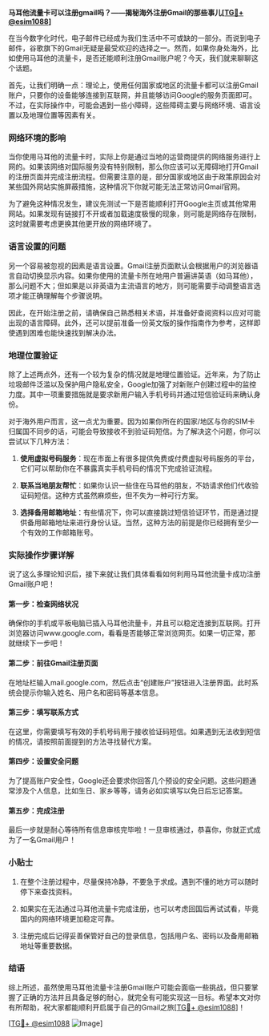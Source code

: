 **马耳他流量卡可以注册gmail吗？——揭秘海外注册Gmail的那些事儿[[TG💪+ @esim1088](https://t.me/s/esim1088)]**

在当今数字化时代，电子邮件已经成为我们生活中不可或缺的一部分。而说到电子邮件，谷歌旗下的Gmail无疑是最受欢迎的选择之一。然而，如果你身处海外，比如使用马耳他的流量卡，是否还能顺利注册Gmail账户呢？今天，我们就来聊聊这个话题。

首先，让我们明确一点：理论上，使用任何国家或地区的流量卡都可以注册Gmail账户，只要你的设备能够连接到互联网，并且能够访问Google的服务页面即可。不过，在实际操作中，可能会遇到一些小障碍，这些障碍主要与网络环境、语言设置以及地理位置等因素有关。

### 网络环境的影响

当你使用马耳他的流量卡时，实际上你是通过当地的运营商提供的网络服务进行上网的。如果该网络对国际服务没有特别限制，那么你应该可以无障碍地打开Gmail的注册页面并完成注册流程。但需要注意的是，部分国家或地区由于政策原因会对某些国外网站实施屏蔽措施，这种情况下你就可能无法正常访问Gmail官网。

为了避免这种情况发生，建议先测试一下是否能顺利打开Google主页或其他常用网站。如果发现有链接打不开或者加载速度极慢的现象，则可能是网络存在限制，这时就需要考虑更换其他更开放的网络环境了。

### 语言设置的问题

另一个容易被忽视的因素是语言设置。Gmail注册页面默认会根据用户的浏览器语言自动切换显示内容。如果你使用的流量卡所在地用户普遍讲英语（如马耳他），那么问题不大；但如果是以非英语为主流语言的地方，则可能需要手动调整语言选项才能正确理解每个步骤说明。

因此，在开始注册之前，请确保自己熟悉相关术语，并准备好查阅资料以应对可能出现的语言障碍。此外，还可以提前准备一份英文版的操作指南作为参考，这样即使遇到困难也能快速找到解决办法。

### 地理位置验证

除了上述两点外，还有一个较为复杂的情况就是地理位置验证。近年来，为了防止垃圾邮件泛滥以及保护用户隐私安全，Google加强了对新账户创建过程中的监控力度。其中一项重要措施就是要求新用户输入手机号码并通过短信验证码来确认身份。

对于海外用户而言，这一点尤为重要。因为如果你所在的国家/地区与你的SIM卡归属国不同步的话，可能会导致接收不到验证码短信。为了解决这个问题，你可以尝试以下几种方法：

1. **使用虚拟号码服务**：现在市面上有很多提供免费或付费虚拟号码服务的平台，它们可以帮助你在不暴露真实手机号码的情况下完成验证流程。
   
2. **联系当地朋友帮忙**：如果你认识一些住在马耳他的朋友，不妨请求他们代收验证码短信。这种方式虽然麻烦些，但不失为一种可行方案。

3. **选择备用邮箱地址**：有些情况下，你可以直接跳过短信验证环节，而是通过提供备用邮箱地址来进行身份认证。当然，这种方法的前提是你已经拥有至少一个有效的工作邮箱账号。

### 实际操作步骤详解

说了这么多理论知识后，接下来就让我们具体看看如何利用马耳他流量卡成功注册Gmail账户吧！

#### 第一步：检查网络状况
确保你的手机或平板电脑已插入马耳他流量卡，并且可以稳定连接到互联网。打开浏览器访问www.google.com，看看是否能够正常浏览网页。如果一切正常，那就继续下一步吧！

#### 第二步：前往Gmail注册页面
在地址栏输入mail.google.com，然后点击“创建账户”按钮进入注册界面。此时系统会提示你输入姓名、用户名和密码等基本信息。

#### 第三步：填写联系方式
在这里，你需要填写有效的手机号码用于接收验证码短信。如果遇到无法收到短信的情况，请按照前面提到的方法寻找替代方案。

#### 第四步：设置安全问题
为了提高账户安全性，Google还会要求你回答几个预设的安全问题。这些问题通常涉及个人信息，比如生日、家乡等等，请务必如实填写以免日后忘记答案。

#### 第五步：完成注册
最后一步就是耐心等待所有信息审核完毕啦！一旦审核通过，恭喜你，你就正式成为了一名Gmail用户！

### 小贴士

1. 在整个注册过程中，尽量保持冷静，不要急于求成。遇到不懂的地方可以随时停下来查找资料。
   
2. 如果实在无法通过马耳他流量卡完成注册，也可以考虑回国后再试试看，毕竟国内的网络环境更加稳定可靠。

3. 注册完成后记得妥善保管好自己的登录信息，包括用户名、密码以及备用邮箱地址等重要数据。

### 结语

综上所述，虽然使用马耳他流量卡注册Gmail账户可能会面临一些挑战，但只要掌握了正确的方法并且具备足够的耐心，就完全有可能实现这一目标。希望本文对你有所帮助，祝大家都能顺利开启属于自己的Gmail之旅[[TG💪+ @esim1088](https://t.me/s/esim1088)]！

[[TG💪+ @esim1088](https://t.me/s/esim1088) ![Image](https://i.postimg.cc/4NQfJmqS/Snipaste-2025-05-13-00-14-12.png)]